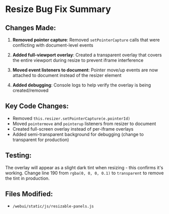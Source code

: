 # Resize Bug Fix Summary

## Changes Made:

1. **Removed pointer capture**: Removed `setPointerCapture` calls that were conflicting with document-level events

2. **Added full-viewport overlay**: Created a transparent overlay that covers the entire viewport during resize to prevent iframe interference

3. **Moved event listeners to document**: Pointer move/up events are now attached to document instead of the resizer element

4. **Added debugging**: Console logs to help verify the overlay is being created/removed

## Key Code Changes:
- Removed `this.resizer.setPointerCapture(e.pointerId)` 
- Moved `pointermove` and `pointerup` listeners from resizer to document
- Created full-screen overlay instead of per-iframe overlays
- Added semi-transparent background for debugging (change to transparent for production)

## Testing:
The overlay will appear as a slight dark tint when resizing - this confirms it's working. Change line 190 from `rgba(0, 0, 0, 0.1)` to `transparent` to remove the tint in production.

## Files Modified:
- `/webui/static/js/resizable-panels.js`
